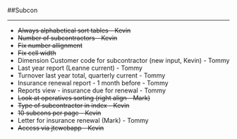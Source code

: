 ##Subcon
___

- ~~Always alphabetical sort tables - Kevin~~
- ~~Number of subcontractors - Kevin~~
- ~~Fix number allignment~~
- ~~Fix cell width~~
- Dimension Customer code for subcontractor (new input, Kevin) - Tommy
- Last year report (Leanne current) - Tommy
- Turnover last year total, quarterly current - Tommy
- Insurance renewal report - 1 month before - Tommy
- Reports view - insurance due for renewal - Tommy
- ~~Look at operatives sorting (right align - Mark)~~
- ~~Type of subcontractor in index - Kevin~~
- ~~10 subcons per page - Kevin~~
- Letter for insurance renewal (Mark) - Tommy
- ~~Access via jtcwebapp - Kevin~~
